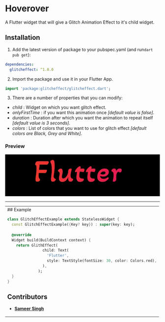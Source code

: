 <!-- 
This README describes the package. If you publish this package to pub.dev,
this README's contents appear on the landing page for your package.

For information about how to write a good package README, see the guide for
[writing package pages](https://dart.dev/guides/libraries/writing-package-pages). 

For general information about developing packages, see the Dart guide for
[creating packages](https://dart.dev/guides/libraries/create-library-packages)
and the Flutter guide for
[developing packages and plugins](https://flutter.dev/developing-packages). 
-->

# Hoverover

A Flutter widget that will give a Glitch Animation Effect to it's child widget.

## Installation 

1. Add the latest version of package to your pubspec.yaml (and run`dart pub get`):
```yaml
dependencies:
  glitcheffect: ^1.0.0
```
2. Import the package and use it in your Flutter App.
```dart
import 'package:glitcheffect/glitcheffect.dart';
```


3. There are a number of properties that you can modify:

* *child* : Widget on which you want glitch effect.
* *onlyFirstTime* : if you want this animation once *[default value is false]*.
* *duration* : Duration after which you want the animation to repeat itself *[default value is 3 seconds]*.
* *colors* : List of colors that you want to use for glitch effect *[default colors are Black, Grey and White]*.

### Preview
![alt-text](assets/gif/glitch.gif)

<hr>

<table>
<tr>
<td>
## Example

```dart
class GlitchEffectExample extends StatelessWidget {
  const GlitchEffectExample({Key? key}) : super(key: key);

  @override
  Widget build(BuildContext context) {
    return GlithEffect(
                child: Text(
                  'Flutter',
                  style: TextStyle(fontSize: 30, color: Colors.red),
                ),
              );
  }
}

```



## Contributors
* [**Sameer Singh**](https://github.com/sameersingh2704)
